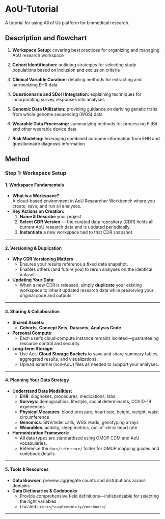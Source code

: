 # AoU-Tutorial
A tutorial for using All of Us platform for biomedical research.

## Description and flowchart

1. **Workspace Setup:** covering best practices for organizing and managing AoU
research workspace

2. **Cohort Identification:** outlining strategies for selecting study populations based on inclusion and exclusion criteria

3. **Clinical Variable Curation:** detailing methods for extracting and harmonizing EHR data

4. **Questionnarie and SDoH Integration:** explaining techniques for incorporating survey responses into analyses

5. **Genomic Data Utilization:** providing guidance on deriving genetic traits from whole genome sequencing (WGS) data

6. **Wearable Data Processing:** summarizing methods for processing FitBit and other wearable device data

7. **Risk Modeling:** leveraging combined outcome information from EHR and questionnaire diagnosis information


## Method

### Step 1: Workspace Setup

#### 1. Workspace Fundamentals  
- **What is a Workspace?**  
  A cloud-based environment in AoU Researcher Workbench where you create, save, and run all analyses.  
- **Key Actions on Creation:**  
  1. **Name & Describe** your project.  
  2. **Select CDR Version** — the curated data repository (CDR) holds all current AoU research data and is updated periodically.  
  3. **Instantiate** a new workspace tied to that CDR snapshot.  

---

#### 2. Versioning & Duplication  
- **Why CDR Versioning Matters:**  
  - Ensures your results reference a fixed data snapshot.  
  - Enables others (and future you) to rerun analyses on the identical dataset.  
- **Updating Your Data:**  
  - When a new CDR is released, simply **duplicate** your existing workspace to inherit updated research data while preserving your original code and outputs.  

---

#### 3. Sharing & Collaboration  
- **Shared Assets:**  
  - **Cohorts**, **Concept Sets**, **Datasets**, **Analysis Code**  
- **Personal Compute:**  
  - Each user’s cloud‐compute instance remains isolated—guaranteeing resource control and security.  
- **Long‐term Storage:**  
  - Use AoU **Cloud Storage Buckets** to save and share summary tables, aggregated results, and visualizations.  
  - Upload external (non‐AoU) files as needed to support your analyses.

---

#### 4. Planning Your Data Strategy  
- **Understand Data Modalities:**  
  - **EHR**: diagnoses, procedures, medications, labs  
  - **Surveys**: demographics, lifestyle, social determinants, COVID-19 experiences  
  - **Physical Measures**: blood pressure, heart rate, height, weight, waist circumference  
  - **Genomics**: SNV/Indel calls, WGS reads, genotyping arrays  
  - **Wearables**: activity, sleep metrics, out-of-clinic heart rate  
- **Harmonization Framework:**  
  - All data types are standardized using OMOP CDM and AoU vocabularies.  
  - Reference the `docs/reference/` folder for OMOP mapping guides and codebook details.

---

#### 5. Tools & Resources  
- **Data Browser**: preview aggregate counts and distributions across domains  
- **Data Dictionaries & Codebooks**:  
  - Provide comprehensive field definitions—indispensable for selecting the right variables  
  - Located in `docs/supplementary/codebooks/`  

---
